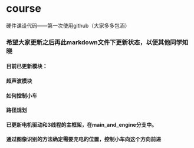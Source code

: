 # course
硬件课设代码——第一次使用github（大家多多包涵）
### 希望大家更新之后再此markdown文件下更新状态，以便其他同学知晓
#### 目前已更新模块：
#### 超声波模块
#### 如何控制小车
#### 路径规划
#### 已更新电机驱动和3线程的主框架，在main_and_engine分支中。
#### 通过图像识别的方法确定需要充电的位置，控制小车向这个方向前进




